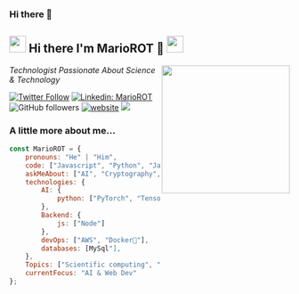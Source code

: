 ### Hi there 👋

<h2><img src="https://em-content.zobj.net/thumbs/120/google/350/man-technologist_1f468-200d-1f4bb.png" width="30"/> Hi there I'm MarioROT 👋 <img src="https://em-content.zobj.net/thumbs/120/google/350/man-technologist_1f468-200d-1f4bb.png" width="30"/></h2>
<img align='right' src="https://imgs.search.brave.com/1HaWeAMU4JZHSP3gHyEBY2e9XEBlHKEc8-xKcveGPCc/rs:fit:256:256:1/g:ce/aHR0cHM6Ly9tZWRp/YS5naXBoeS5jb20v/bWVkaWEvb3hzSUFE/QnIzZE50ZS9naXBo/eS5naWY.gif" width="230">
<p><em> Technologist Passionate About Science & Technology 
<!-- </a><img src="https://media.giphy.com/media/WUlplcMpOCEmTGBtBW/giphy.gif" width="30">  -->
</em></p>

[![Twitter Follow](https://img.shields.io/twitter/follow/misteranmol?label=Follow)](https://twitter.com/intent/follow?screen_name=MarioRosOt)
[![Linkedin: MarioROT](https://img.shields.io/badge/-MarioROT-blue?style=flat-square&logo=Linkedin&logoColor=white&link=https://www.linkedin.com/in/mario-rosas-otero-443726187/)](https://www.linkedin.com/in/mario-rosas-otero-443726187/)
![GitHub followers](https://img.shields.io/github/followers/MarioROT?label=Follow&style=social)
[![website](https://img.shields.io/badge/Website-46a2f1.svg?&style=flat-square&logo=Google-Chrome&logoColor=white&link=https://mariorot.github.io/)](https://mariorot.github.io/)
![](https://visitor-badge.glitch.me/badge?page_id=MarioROT.MarioROT)



### A little more about me...  

```javascript
const MarioROT = {
    pronouns: "He" | "Him",
    code: ["Javascript", "Python", "Java", "Julia", "Matlab", "C++"],
    askMeAbout: ["AI", "Cryptography", "Science", "Cars"],
    technologies: {
        AI: {
            python: ["PyTorch", "TensorFlow", "SciKit-Learn"],
        },
        Backend: {
            js: ["Node"]
        },
        devOps: ["AWS", "Docker🐳"],
        databases: [MySql"],
    },
    Topics: ["Scientific computing", "WEB DEV", "Algorithms"],
    currentFocus: "AI & Web Dev"
};
```

<!--
**MarioROT/MarioROT** is a ✨ _special_ ✨ repository because its `README.md` (this file) appears on your GitHub profile.

Here are some ideas to get you started:

- 🔭 I’m currently working on ...
- 🌱 I’m currently learning ...
- 👯 I’m looking to collaborate on ...
- 🤔 I’m looking for help with ...
- 💬 Ask me about ...
- 📫 How to reach me: ...
- 😄 Pronouns: ...
- ⚡ Fun fact: ...
-->
